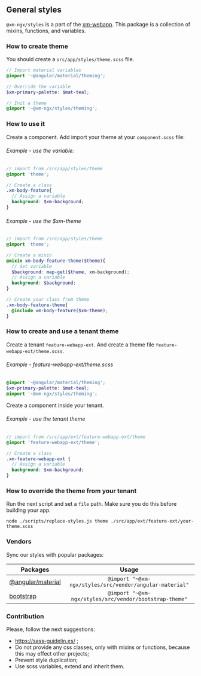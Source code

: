 ## General styles
`@xm-ngx/styles` is a part of the [xm-webapp].
This package is a collection of mixins, functions, and variables.

[xm-webapp]: https://github.com/xm-online/xm-webapp

### How to create theme
You should create a `src/app/styles/theme.scss` file.

```scss
// Import material variables
@import '~@angular/material/theming';

// Override the variable
$xm-primary-palette: $mat-teal;

// Init a theme
@import '~@xm-ngx/styles/theming';
```

### How to use it
Create a component.
Add import your theme at your `component.scss` file: 

###### Example - use the variable:
```scss
// import from /src/app/styles/theme
@import 'theme'; 

// Create a class
.xm-body-feature{
  // Assign a variable
  background: $xm-background;
}
```
###### Example - use the $xm-theme
```scss
// import from /src/app/styles/theme
@import 'theme';

// Create a mixin
@mixin xm-body-feature-theme($theme){
  // Get variable
  $background: map-get($theme, xm-background);
  // Assign a variable
  background: $background;
}
```
```scss
// Create your class from theme
.xm-body-feature-theme{
  @include xm-body-feature($xm-theme);
}
```
### How to create and use a tenant theme
Create a tenant `feature-webapp-ext`.
And create a theme file `feature-webapp-ext/theme.scss`.
###### Example - feature-webapp-ext/theme.scss
```scss
@import '~@angular/material/theming';
$xm-primary-palette: $mat-teal;
@import '~@xm-ngx/styles/theming';
```

Create a component inside your tenant.
###### Example - use the tenant theme
```scss
// import from /src/app/ext/feature-webapp-ext/theme
@import 'feature-webapp-ext/theme';

// Create a class
.xm-feature-webapp-ext {
  // Assign a variable
  background: $xm-background;
}
```

### How to override the theme from your tenant
Run the next script and set a `file` path.
Make sure you do this before building your app.
```shell script
node ./scripts/replace-styles.js theme ./src/app/ext/feature-ext/your-theme.scss
```

### Vendors
Sync our styles with popular packages:

| Packages                  | Usage                                                            |
| ------------------------- |:----------------------------------------------------------------:|
| [@angular/material]       | `@import "~@xm-ngx/styles/src/vendor/angular-material"`          |
| [bootstrap]               | `@import "~@xm-ngx/styles/src/vendor/bootstrap-theme"`           |

[@angular/material]: https://github.com/angular/components
[bootstrap]: https://getbootstrap.com/docs/4.4/getting-started/introduction/

### Contribution

Please, follow the next suggestions:
- https://sass-guidelin.es/ ;
- Do not provide any css classes, only with mixins or functions, because this may effect other projects;
- Prevent style duplication;
- Use scss variables, extend and inherit them.
